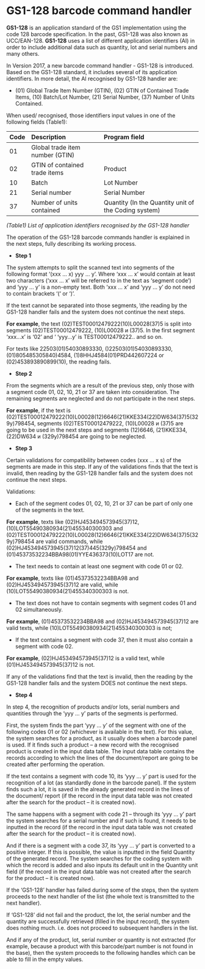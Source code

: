 # GS1-128 barcode command handler

**GS1-128** is an application standard of the GS1 implementation using the code 128 barcode specification. In the past, GS1-128 was also known as UCC/EAN-128. **GS1-128** uses a list of different application identifiers (AI) in order to include additional data such as quantity, lot and serial numbers and many others.

In Version 2017, a new barcode command handler - GS1-128 is introduced. Based on the GS1-128 standard, it includes several of its application identifiers. In more detail, the AI recognised by GS1-128 handler are:

- (01) Global Trade Item Number (GTIN), (02) GTIN of Contained Trade Items, (10) Batch/Lot Number, (21) Serial Number, (37) Number of Units Contained. 

When used/ recognised, those identifiers input values in one of the following fields (Table1):
 
|Code|Description|Program field
|:--|:--|:--
|01| Global trade item number (GTIN)| 
|02| GTIN of contained trade items|Product
|10| Batch|Lot Number| Lot
|21| Serial number| Serial Number
|37| Number of units contained| Quantity (In the Quantity unit of the Coding system)

   *(Table1) List of application identifiers recognised by the GS1-128 handler*
 
The operation of the GS1-128 barcode commands handler is explained in the next steps, fully describing its working process.
 
- **Step 1**

The system attempts to split the scanned text into segments of the following format ‘(xxx ... x) yyy ... y’.  Where ‘xxx ... x’ would contain at least two characters (‘xxx ... x’ will be referred to in the text as ‘segment code’) and ‘yyy ... y’ is a non-empty text. Both ‘xxx ... x’ and ‘yyy ... y’ do not need to contain brackets ‘(‘ or ‘)’.

If the text cannot be separated into those segments, \the reading by the GS1-128 handler fails and the system does not continue the next steps.

**For  example**, the text (02)TEST00012479222(10)L00028(37)5 is split into segments (02)TEST00012479222, (10)L00028 и (37)5. In the first segment ‘xxx...x’ is ‘02’ and ‘ ‘yyy...y’ is TEST00012479222.. and so on.

For texts like 22503(01)54030893330, ()22503(01)54030893330, (01)805485305840)4584, (1)8HHJ4584(01)PRD442607224 or (02)453893890899(10), the reading fails.
 
- **Step 2**

From the segments which are a result of the previous step, only those with a segment code 01, 02, 10, 21 or 37 are taken into consideration. The remaining segments are neglected and do not participate in the next steps.

**For example**, if the text is (02)TEST00012479222(10)L00028(12)6646(21)KKE334(22)DW634(37)5(329y)798454, segments (02)TEST00012479222, (10)L00028 и (37)5 are going to be used in the next steps and segments (12)6646, (21)KKE334, (22)DW634 и (329y)798454 are going to be neglected.
 
- **Step 3**

Certain validations for compatibility between codes (xxx ... x s) of the segments are made in this step. If any of the validations finds that the text is invalid, then reading by the GS1-128 handler fails and the system does not continue the next steps.

Validations:</br>

- Each of the segment codes 01, 02, 10, 21 or 37 can be part of only one of the segments in the text. </br>

**For example**, texts like (02)HJ453494573945(37)12, (10)LОТ55490380934(21)455340300303 and </br>
(02)TEST00012479222(10)L00028(12)6646(21)KKE334(22)DW634(37)5(329y)798454 are valid commands, while </br>
(02)HJ453494573945(37)12(37)445(329y)798454 and (01)45373532234BBA98(01)YYE436373(10)LOT17 are not.

- The text needs to contain at least one segment with code 01 or 02.

**For example**, texts like (01)45373532234BBA98 and (02)HJ453494573945(37)12 are valid, while (10)LОТ55490380934(21)455340300303 is not.</br>

- The text does not have to contain segments with segment codes 01 and 02 simultaneously.</br>

**For example**, (01)45373532234BBA98 and (02)HJ453494573945(37)12 are valid texts, while (10)LОТ55490380934(21)455340300303 is not;

- If the text contains a segment with code 37, then it must also contain a segment with code 02.</br>

**For example**, (02)HJ453494573945(37)12 is a valid text, while (01)HJ453494573945(37)12 is not.
 
If any of the validations find that the text is invalid, then the reading by the GS1-128 handler fails and the system DOES not continue the next steps.
 
- **Step 4**

In step 4, the recognition of products and/or lots, serial numbers and quantities through the ‘yyy ... y’ parts of the segments is performed.

First, the system finds the part ‘yyy ... y’ of the segment with one of the following codes 01 or 02 (whichever is available in the text). For this value, the system searches for a product, as it usually does when a barcode panel is used. If it finds such a product – a new record with the recognised product is created in the input data table. The input data table contains the records according to which the lines of the document/report are going to be created after performing the operation.

If the text contains a segment with code 10, its ‘yyy ... y’ part is used for the recognition of a lot (as standardly done in the barcode panel). If the system finds such a lot, it is saved in the already generated record in the lines of the document/ report (if the record in the input data table was not created after the search for the product – it is created now).

The same happens with a segment with code 21 – through its ‘yyy ... y’ part the system searches for a serial number and if such is found, it needs to be inputted in the record (if the record in the input data table was not created after the search for the product – it is created now).

And if there is a segment with a code 37, its ‘yyy ... y’ part is converted to a positive integer. If this is possible, the value is inputted in the field Quantity of the generated record. The system searches for the coding system with which the record is added and also inputs its default unit in the Quantity unit field (if the record in the input data table was not created after the search for the product – it is created now).
 
If the ‘GS1-128’ handler has failed during some of the steps, then the system proceeds to the next handler of the list (the whole text is transmitted to the next handler).

If ‘GS1-128’ did not fail and the product, the lot, the serial number and the quantity are successfully retrieved (filled in the input record), the system does nothing much. i.e. does not proceed to subsequent handlers in the list.

And if any of the product, lot, serial number or quantity is not extracted (for example, because a product with this barcode/part number is not found in the base), then the system proceeds to the following handles which can be able to fill in the empty values. 

